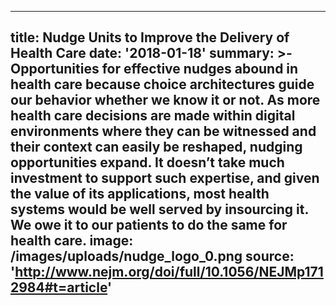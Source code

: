 ---
title: Nudge Units to Improve the Delivery of Health Care
date: '2018-01-18'
summary: >-
  Opportunities for effective nudges abound in health care because choice
  architectures guide our behavior whether we know it or not. As more health
  care decisions are made within digital environments where they can be
  witnessed and their context can easily be reshaped, nudging opportunities
  expand. It doesn’t take much investment to support such expertise, and given
  the value of its applications, most health systems would be well served by
  insourcing it. We owe it to our patients to do the same for health care.
image: /images/uploads/nudge_logo_0.png
source: 'http://www.nejm.org/doi/full/10.1056/NEJMp1712984#t=article'
----


